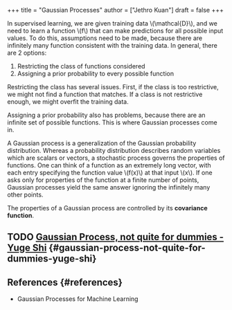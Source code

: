 +++
title = "Gaussian Processes"
author = ["Jethro Kuan"]
draft = false
+++

In supervised learning, we are given training data \\(\mathcal{D}\\), and we need to
learn a function \\(f\\) that can make predictions for all possible input values. To
do this, assumptions need to be made, because there are infinitely many function
consistent with the training data. In general, there are 2 options:

1.  Restricting the class of functions considered
2.  Assigning a prior probability to every possible function

Restricting the class has several issues. First, if the class is too
restrictive, we might not find a function that matches. If a class is not
restrictive enough, we might overfit the training data.

Assigning a prior probability also has problems, because there are an infinite
set of possible functions. This is where Gaussian processes come in.

A Gaussian process is a generalization of the Gaussian probability distribution.
Whereas a probability distribution describes random variables which are scalars
or vectors, a stochastic process governs the properties of functions. One can
think of a function as an extremely long vector, with each entry specifying the
function value \\(f(x)\\) at that input \\(x\\). If one asks only for properties of the
function at a finite number of points, Gaussian processes yield the same answer
ignoring the infinitely many other points.

The properties of a Gaussian process are controlled by its **covariance function**.

## <span class="org-todo todo TODO">TODO</span> [Gaussian Process, not quite for dummies - Yuge Shi](https://yugeten.github.io/posts/2019/09/GP/) {#gaussian-process-not-quite-for-dummies-yuge-shi}

## References {#references}

- Gaussian Processes for Machine Learning
